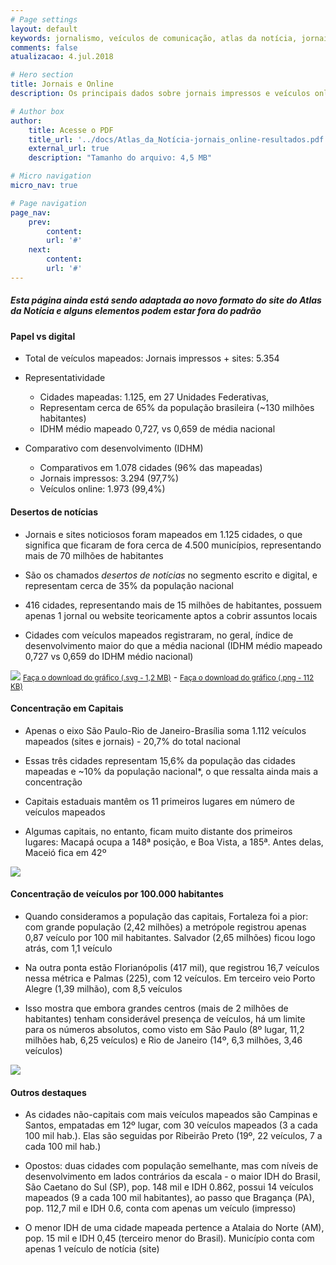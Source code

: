 ```yaml
---
# Page settings
layout: default
keywords: jornalismo, veículos de comunicação, atlas da notícia, jornais, sites de notícias
comments: false
atualizacao: 4.jul.2018

# Hero section
title: Jornais e Online
description: Os principais dados sobre jornais impressos e veículos online de notícia em todo o Brasil

# Author box
author:
    title: Acesse o PDF
    title_url: '../docs/Atlas_da_Notícia-jornais_online-resultados.pdf'
    external_url: true
    description: "Tamanho do arquivo: 4,5 MB"

# Micro navigation
micro_nav: true

# Page navigation
page_nav:
    prev:
        content:
        url: '#'
    next:
        content:
        url: '#'
---
```


##### Esta página ainda está sendo adaptada ao novo formato do site do **Atlas da Notícia** e alguns elementos podem estar fora do padrão

#### Papel vs digital

- Total de veículos mapeados: Jornais impressos + sites: 5.354

- Representatividade
    - Cidades mapeadas: 1.125, em 27 Unidades Federativas,
    - Representam cerca de 65% da população brasileira (~130 milhões habitantes)
    - IDHM médio mapeado 0,727, vs 0,659 de média nacional

- Comparativo com desenvolvimento (IDHM)
    - Comparativos em 1.078 cidades (96% das mapeadas)
    - Jornais impressos: 3.294 (97,7%)
    - Veículos online: 1.973 (99,4%)

#### Desertos de notícias

- Jornais e sites noticiosos foram mapeados em 1.125 cidades, o que significa que ficaram de fora cerca de 4.500 municípios, representando mais de 70 milhões de habitantes

- São os chamados *desertos de notícias* no segmento escrito e digital, e representam cerca de 35% da população nacional

- 416 cidades, representando mais de 15 milhões de habitantes, possuem apenas 1 jornal ou website teoricamente aptos a cobrir assuntos locais

- Cidades com veículos mapeados registraram, no geral, índice de desenvolvimento maior do que a média nacional (IDHM médio mapeado 0,727 vs 0,659 do IDHM médio nacional)

![](../graficos/jornais-online/deserto-print-online.png)
<small><a id="download" href="../graficos/jornais-online/deserto-print-online.svg" download="jornal_online_desertos.svg">Faça o download do gráfico (.svg - 1,2 MB)</a></small> -
<small><a id="download" href="../graficos/jornais-online/deserto-print-online.png" download="jornal_online_desertos.png">Faça o download do gráfico (.png - 112 KB)</a></small>

#### Concentração em Capitais

- Apenas o eixo São Paulo-Rio de Janeiro-Brasília soma 1.112 veículos mapeados (sites e jornais) - 20,7% do total nacional

- Essas três cidades representam 15,6% da população das cidades mapeadas e ~10% da população nacional*, o que ressalta ainda mais a concentração

- Capitais estaduais mantêm os 11 primeiros lugares em número de veículos mapeados

- Algumas capitais, no entanto, ficam muito distante dos primeiros lugares: Macapá ocupa a 148ª posição, e Boa Vista, a 185ª. Antes delas, Maceió fica em 42º

![](../graficos/jornais-online/concentracao_capitais.png)

#### Concentração de veículos por 100.000 habitantes

- Quando consideramos a população das capitais, Fortaleza foi a pior: com grande população (2,42 milhões) a metrópole registrou apenas 0,87 veículo por 100 mil habitantes. Salvador (2,65 milhões) ficou logo atrás, com 1,1 veículo

- Na outra ponta estão Florianópolis (417 mil), que registrou 16,7 veículos nessa métrica e Palmas (225), com 12 veículos. Em terceiro veio Porto Alegre (1,39 milhão), com 8,5 veículos

- Isso mostra que embora grandes centros (mais de 2 milhões de habitantes) tenham considerável presença de veículos, há um limite para os números absolutos, como visto em São Paulo (8º lugar, 11,2 milhões hab, 6,25 veículos) e Rio de Janeiro (14º, 6,3 milhões, 3,46 veículos)

![](../graficos/jornais-online/concetracao_100khab.png)

#### Outros destaques

- As cidades não-capitais com mais veículos mapeados são Campinas e Santos, empatadas em 12º lugar, com 30 veículos mapeados (3 a cada 100 mil hab.). Elas são seguidas por Ribeirão Preto (19º, 22 veículos, 7 a cada 100 mil hab.)

- Opostos: duas cidades com população semelhante, mas com níveis de desenvolvimento em lados contrários da escala - o maior IDH do Brasil, São Caetano do Sul (SP), pop. 148 mil e IDH 0.862, possui 14 veículos mapeados (9 a cada 100 mil habitantes), ao passo que Bragança (PA), pop. 112,7 mil e IDH 0.6, conta com apenas um veículo (impresso)

- O menor IDH de uma cidade mapeada pertence a Atalaia do Norte (AM), pop. 15 mil e IDH 0,45 (terceiro menor do Brasil). Município conta com apenas 1 veículo de notícia (site)
